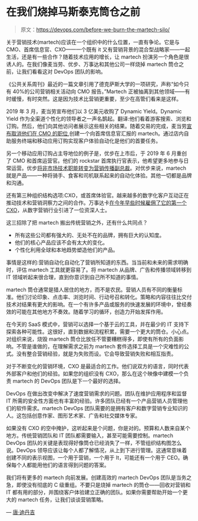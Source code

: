 # 在我们烧掉马斯泰克筒仓之前

> 原文：<https://devops.com/before-we-burn-the-martech-silo/>

关于营销技术(martech)应该在一个组织中的什么位置，一直有争论。它是与 CMO、首席信息官、CXO——一个既有 it 又有营销背景的混合型战略家——一起生活，还是有一些合作？随着技术应用的增长，让 martech 扮演另一个角色是很诱人的。在我们像麦当劳、优步、万事达和其他公司一样烧掉 martech 筒仓之前，让我们看看这对 DevOps 团队的影响。

《公共关系周刊》最近的一篇文章引用了德克萨斯大学的一项研究，声称“如今只有 40%的公司营销相关活动向 CMO 报告。”Martech 正被抽离到其他领域——有时缓慢，有时突然。这是因为技术比营销更重要，至少在高管们看来是这样。

2019 年 3 月，麦当劳宣布他们以 3 亿美元收购了 Dynamic Yield。Dynamic Yield 作为全渠道个性化的领导者之一声名鹊起。翻译:他们看着游客搜索、浏览和订购。然后，他们向其他访问者展示这些相关的结果。随着交易的完成，麦当劳[宣布取消他们在 CMO 的职位](https://www.adweek.com/brand-marketing/mcdonalds-cmo-silvia-lagnado-steps-down-with-no-replacement-in-sight/),创建一个向首席信息官汇报的 martech。通过店内自助服务终端和移动应用订购实现客户体验自动化是他们的首要任务。

另一个移动应用订购占主导地位的例子是，优步在上市后，于 2019 年 6 月重创了 CMO 和首席运营官。他们的 rockstar 首席执行官表示，他希望更多地参与日常运营。优步[将非市场技术职能转变为营销传播副总裁](https://www.mobilemarketer.com/news/uber-cmo-messina-steps-down-amid-restructuring/556496/)。对优步来说，martech 就是产品——一种将骑手、食客和司机联系起来的自动化体验。其他一切都是品牌和沟通。

还有第三种组织结构选项:CXO，或首席体验官。越来越多的数字化客户互动正在推动技术和营销洞察力之间的合作。万事达卡[在今年早些时候雇佣了它的第一个 CXO](https://www.adweek.com/brand-marketing/mastercard-hires-its-first-chief-experience-officer/)，从数字营销行业引进了一位资深人士。

这三招除了把 martech 搬出传统营销之外，还有什么共同点？

*   所有这些公司都有强大的、无处不在的品牌，拥有巨大的认知度。
*   他们的核心产品应该不会有太大的变化。
*   个性化利用全球和本地趋势塑造他们的产品。

事情是这样的:营销自动化自动化了营销所知道的东西。当当前和未来的需求明确时，评估 martech 工具就更容易了。将 martech 从品牌、广告和传播领域转移到 IT 领域听起来很合理，直到你意识到自己所不知道的事情。

martech 筒仓通常是猎人居住的地方，而不是农民。营销人员有不同的衡量标准。他们讨论印象、点击率、浏览时间、行动号召和转化。策略和内容往往比交付技术对结果有更大的影响。在一个有许多产品或服务的快速发展的环境中，曾经奏效的可能在其他地方不奏效。随着学习的循环，创造力开始发挥作用。

在今天的 SaaS 模式中，营销可以选择一个基于云的工具，并在最少的 IT 支持下探索各种可能性。这很好，直到数据和流程积累，需要一个更大的筒仓。小心点。对组织来说，烧毁 martech 筒仓比放任不管要糟糕得多，即使有所有的负面影响。不管是谁做的，在理解需求之前为 martech 套件选择工具是一个灾难性的公式。没有整合营销经验，就是为失败而设。它会导致营销失败和相互指责。

对于不断变化的营销环境，CXO 是最适合的工作。他们说双方的语言，同时代表外部客户和他们的经验。如果您的组织没有 CXO，那么在这个映像中建模一个负责 martech 的 DevOps 团队是下一个最好的选择。

DevOps 在做出改变中解决了速度营销需求的问题。团队在维护应用程序和监督 IT 所需的安全性方面也有丰富的经验。许多团队已经有一个产品营销人员管理他们的软件需求。martech DevOps 团队需要的是拥有客户和数字营销专业知识的人。这包括创意作家、图形艺术家、广告和社交媒体专家。

如果没有 CXO 的空中掩护，这听起来是个问题，你是对的。预算和人数来自某个地方。传统营销团队和 IT 团队都需要输入，甚至可能需要控制。martech DevOps 团队的关键是表现得好像筒仓已经消失了一样，不管组织结构图怎么说。DevOps 领导应该让每个人都了解情况，从上到下进行管理。这通常意味着创建不同的表示视图，一个用于营销，一个用于 It，可能还有一个用于 CEO。确保每个人都能用他们的语言得到问题的答案。

我们将有更多的 martech 向前发展。创建高效的 martech DevOps 团队是当务之急，即使没有彻底的 C 级重组。不要只是烧掉 martech 的筒仓——回收对营销和 IT 都有用的部分，并围绕客户体验建立正确的团队。如果你需要帮助开始一个更大的 martech 任务，让我们谈谈营销策略。

— [唐·迪丹吉](https://devops.com/author/don-dingee/)